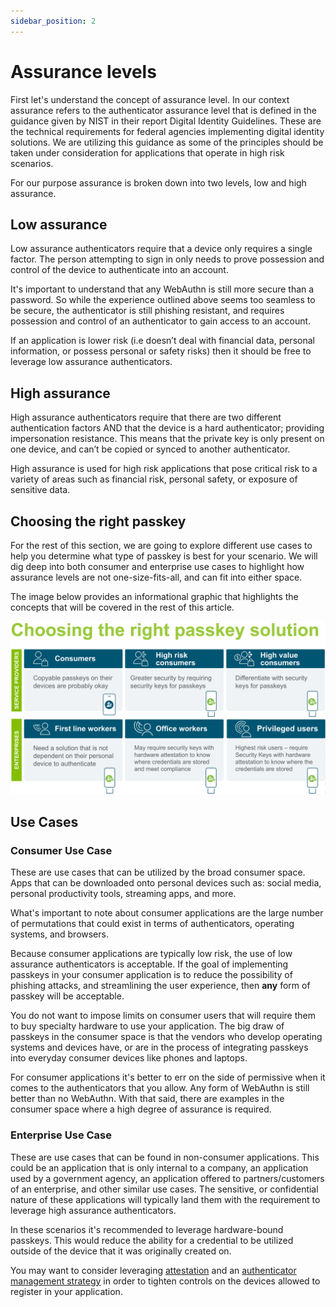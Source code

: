 ```yaml
---
sidebar_position: 2
---
```


# Assurance levels

First let's understand the concept of assurance level. In our context assurance refers to the authenticator assurance level that is defined in the guidance given by NIST in their report Digital Identity Guidelines. These are the technical requirements for federal agencies implementing digital identity solutions. We are utilizing this guidance as some of the principles should be taken under consideration for applications that operate in high risk scenarios.

For our purpose assurance is broken down into two levels, low and high assurance.

## Low assurance

Low assurance authenticators require that a device only requires a single factor. The person attempting to sign in only needs to prove possession and control of the device to authenticate into an account.

It's important to understand that any WebAuthn is still more secure than a password. So while the experience outlined above seems too seamless to be secure, the authenticator is still phishing resistant, and requires possession and control of an authenticator to gain access to an account.

If an application is lower risk (i.e doesn’t deal with financial data, personal information, or possess personal or safety risks) then it should be free to leverage low assurance authenticators.

## High assurance

High assurance authenticators require that there are two different authentication factors AND that the device is a hard authenticator; providing impersonation resistance. This means that the private key is only present on one device, and can’t be copied or synced to another authenticator.

High assurance is used for high risk applications that pose critical risk to a variety of areas such as financial risk, personal safety, or exposure of sensitive data.

## Choosing the right passkey

For the rest of this section, we are going to explore different use cases to help you determine what type of passkey is best for your scenario. We will dig deep into both consumer and enterprise use cases to highlight how assurance levels are not one-size-fits-all, and can fit into either space.

The image below provides an informational graphic that highlights the concepts that will be covered in the rest of this article.

![Architecture](/img/passkey_choose.png)

## Use Cases

### Consumer Use Case

These are use cases that can be utilized by the broad consumer space. Apps that can be downloaded onto personal devices such as: social media, personal productivity tools, streaming apps, and more.

What's important to note about consumer applications are the large number of permutations that could exist in terms of authenticators, operating systems, and browsers.

Because consumer applications are typically low risk, the use of low assurance authenticators is acceptable. If the goal of implementing passkeys in your consumer application is to reduce the possibility of phishing attacks, and streamlining the user experience, then **any** form of passkey will be acceptable.

You do not want to impose limits on consumer users that will require them to buy specialty hardware to use your application. The big draw of passkeys in the consumer space is that the vendors who develop operating systems and devices have, or are in the process of integrating passkeys into everyday consumer devices like phones and laptops.

For consumer applications it's better to err on the side of permissive when it comes to the authenticators that you allow. Any form of WebAuthn is still better than no WebAuthn. With that said, there are examples in the consumer space where a high degree of assurance is required.

### Enterprise Use Case

These are use cases that can be found in non-consumer applications. This could be an application that is only internal to a company, an application used by a government agency, an application offered to partners/customers of an enterprise, and other similar use cases. The sensitive, or confidential nature of these applications will typically land them with the requirement to leverage high assurance authenticators.

In these scenarios it's recommended to leverage hardware-bound passkeys. This would reduce the ability for a credential to be utilized outside of the device that it was originally created on.

You may want to consider leveraging [attestation](../category/attestation) and an [authenticator management strategy](https://developers.yubico.com/WebAuthn/Concepts/Authenticator_Management) in order to tighten controls on the devices allowed to register in your application.
